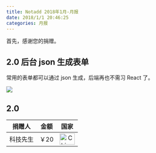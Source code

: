 ```yaml
---
title: Notadd 2018年1月-月报
date: 2018/1/1 20:46:25
categories: 月报
---
```


首先，感谢您的捐赠。

## 2.0 后台 json 生成表单

常用的表单都可以通过 json 生成，后端再也不需习 React 了。

![](https://ws1.sinaimg.cn/large/a3fc3b79ly1fo5digao9tj20xb0mmjt8.jpg)

## 2.0 


捐赠人 | 金额 | 国家
:----:|:----:|:----:
科技先生 | ￥20  | <img src="https://cdn.bootcss.com/flag-icon-css/1.3.0/flags/4x3/cn.svg" width = "40" height = "30" alt="China" align=center />

